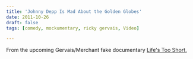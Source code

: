 ```yaml
---
title: 'Johnny Depp Is Mad About the Golden Globes'
date: 2011-10-26
draft: false
tags: [comedy, mockumentary, ricky gervais, Video]

---
```


From the upcoming Gervais/Merchant fake documentary [Life's Too Short.](http://en.wikipedia.org/wiki/Life's_Too_Short)